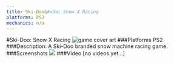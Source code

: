 ```yaml
---
title: Ski-Doo&#x3a; Snow X Racing
platforms: PS2
mechanics: n/a
---
```

#Ski-Doo: Snow X Racing
![game cover art](//images.igdb.com/igdb/image/upload/t_cover_big/rian3dyq9ajne1i2msxi.jpg "Logo Title Text 1")
###Platforms
PS2
###Description:
A Ski-Doo branded snow machine racing game.
###Screenshots
<a target="_blank" href="//images.igdb.com/igdb/image/upload/t_cover_big/fvdfzfiv0dx3xlxewe5e.jpg"><img src="//images.igdb.com/igdb/image/upload/t_thumb/fvdfzfiv0dx3xlxewe5e.jpg"/></a>
###Video
[no videos yet...]
